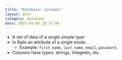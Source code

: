 ```yaml
---
title: "Databses: Columns" 
layout: post
category: database
date: 2015-03-05 22:17:04 
---
```


- A set of data of a single simple type
- In Rails an attribute of a single mode.
  - Example: `first_name`, `last_name`, `email`, `password`.
- Columns have types: strings, integetes, etc.